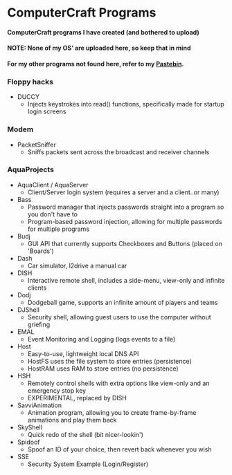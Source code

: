 # ComputerCraft Programs
#### ComputerCraft programs I have created (and bothered to upload)
#### NOTE: None of my OS' are uploaded here, so keep that in mind
#### For my other programs not found here, refer to my [Pastebin](https://pastebin.com/u/AquaJD).

### Floppy hacks
- DUCCY
  - Injects keystrokes into read() functions, specifically made for startup login screens

### Modem
- PacketSniffer
  - Sniffs packets sent across the broadcast and receiver channels

### AquaProjects
- AquaClient / AquaServer
  - Client/Server login system (requires a server and a client..or many)
- Bass
  - Password manager that injects passwords straight into a program so you don't have to
  - Program-based password injection, allowing for multiple passwords for multiple programs
- Budj
  - GUI API that currently supports Checkboxes and Buttons (placed on 'Boards')
- Dash
  - Car simulator, l2drive a manual car
- DISH
  - Interactive remote shell, includes a side-menu, view-only and infinite clients
- Dodj
  - Dodgeball game, supports an infinite amount of players and teams
- DJShell
  - Security shell, allowing guest users to use the computer without griefing
- EMAL
  - Event Monitoring and Logging (logs events to a file)
- Host
  - Easy-to-use, lightweight local DNS API
  - HostFS uses the file system to store entries (persistence)
  - HostRAM uses RAM to store entries (no persistence)
- HSH
  - Remotely control shells with extra options like view-only and an emergency stop key
  - EXPERIMENTAL, replaced by DISH
- SavviAnimation
  - Animation program, allowing you to create frame-by-frame animations and play them back
- SkyShell
  - Quick redo of the shell (bit nicer-lookin')
- Spidoof
  - Spoof an ID of your choice, then revert back whenever you wish
- SSE
  - Security System Example (Login/Register)
